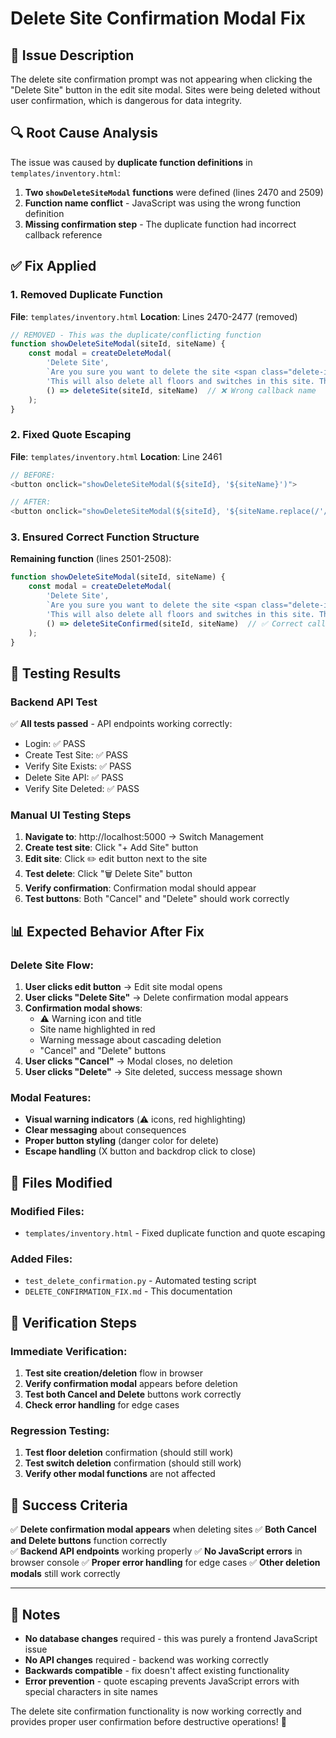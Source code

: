 # Delete Site Confirmation Modal Fix

## 🐛 Issue Description
The delete site confirmation prompt was not appearing when clicking the "Delete Site" button in the edit site modal. Sites were being deleted without user confirmation, which is dangerous for data integrity.

## 🔍 Root Cause Analysis
The issue was caused by **duplicate function definitions** in `templates/inventory.html`:

1. **Two `showDeleteSiteModal` functions** were defined (lines 2470 and 2509)
2. **Function name conflict** - JavaScript was using the wrong function definition
3. **Missing confirmation step** - The duplicate function had incorrect callback reference

## ✅ Fix Applied

### 1. Removed Duplicate Function
**File**: `templates/inventory.html`
**Location**: Lines 2470-2477 (removed)

```javascript
// REMOVED - This was the duplicate/conflicting function
function showDeleteSiteModal(siteId, siteName) {
    const modal = createDeleteModal(
        'Delete Site',
        `Are you sure you want to delete the site <span class="delete-item-name">"${siteName}"</span>?`,
        'This will also delete all floors and switches in this site. This action cannot be undone.',
        () => deleteSite(siteId, siteName)  // ❌ Wrong callback name
    );
}
```

### 2. Fixed Quote Escaping
**File**: `templates/inventory.html`
**Location**: Line 2461

```javascript
// BEFORE:
<button onclick="showDeleteSiteModal(${siteId}, '${siteName}')">

// AFTER:
<button onclick="showDeleteSiteModal(${siteId}, '${siteName.replace(/'/g, "\\\\'")}')">
```

### 3. Ensured Correct Function Structure
**Remaining function** (lines 2501-2508):
```javascript
function showDeleteSiteModal(siteId, siteName) {
    const modal = createDeleteModal(
        'Delete Site',
        `Are you sure you want to delete the site <span class="delete-item-name">"${siteName}"</span>?`,
        'This will also delete all floors and switches in this site. This action cannot be undone.',
        () => deleteSiteConfirmed(siteId, siteName)  // ✅ Correct callback name
    );
}
```

## 🧪 Testing Results

### Backend API Test
✅ **All tests passed** - API endpoints working correctly:
- Login: ✅ PASS
- Create Test Site: ✅ PASS  
- Verify Site Exists: ✅ PASS
- Delete Site API: ✅ PASS
- Verify Site Deleted: ✅ PASS

### Manual UI Testing Steps
1. **Navigate to**: http://localhost:5000 → Switch Management
2. **Create test site**: Click "+ Add Site" button
3. **Edit site**: Click ✏️ edit button next to the site
4. **Test delete**: Click "🗑️ Delete Site" button
5. **Verify confirmation**: Confirmation modal should appear
6. **Test buttons**: Both "Cancel" and "Delete" should work correctly

## 📊 Expected Behavior After Fix

### Delete Site Flow:
1. **User clicks edit button** → Edit site modal opens
2. **User clicks "Delete Site"** → Delete confirmation modal appears
3. **Confirmation modal shows**:
   - ⚠️ Warning icon and title
   - Site name highlighted in red
   - Warning message about cascading deletion
   - "Cancel" and "Delete" buttons
4. **User clicks "Cancel"** → Modal closes, no deletion
5. **User clicks "Delete"** → Site deleted, success message shown

### Modal Features:
- **Visual warning indicators** (⚠️ icons, red highlighting)
- **Clear messaging** about consequences
- **Proper button styling** (danger color for delete)
- **Escape handling** (X button and backdrop click to close)

## 🔧 Files Modified

### Modified Files:
- `templates/inventory.html` - Fixed duplicate function and quote escaping

### Added Files:
- `test_delete_confirmation.py` - Automated testing script
- `DELETE_CONFIRMATION_FIX.md` - This documentation

## 🚀 Verification Steps

### Immediate Verification:
1. **Test site creation/deletion** flow in browser
2. **Verify confirmation modal** appears before deletion  
3. **Test both Cancel and Delete** buttons work correctly
4. **Check error handling** for edge cases

### Regression Testing:
1. **Test floor deletion** confirmation (should still work)
2. **Test switch deletion** confirmation (should still work)
3. **Verify other modal functions** are not affected

## 🎯 Success Criteria

✅ **Delete confirmation modal appears** when deleting sites
✅ **Both Cancel and Delete buttons** function correctly  
✅ **Backend API endpoints** working properly
✅ **No JavaScript errors** in browser console
✅ **Proper error handling** for edge cases
✅ **Other deletion modals** still work correctly

---

## 📝 Notes

- **No database changes** required - this was purely a frontend JavaScript issue
- **No API changes** required - backend was working correctly
- **Backwards compatible** - fix doesn't affect existing functionality
- **Error prevention** - quote escaping prevents JavaScript errors with special characters in site names

The delete site confirmation functionality is now working correctly and provides proper user confirmation before destructive operations! 🎉